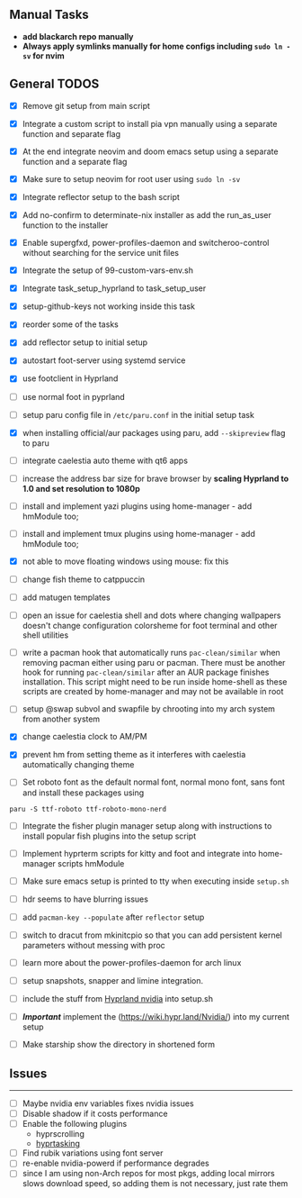 ## Manual Tasks

- **add blackarch repo manually**
- **Always apply symlinks manually for home configs including `sudo ln -sv` for nvim**

## General TODOS

- [x] Remove git setup from main script

- [x] Integrate a custom script to install pia vpn manually using a separate function and separate flag

- [x] At the end integrate neovim and doom emacs setup using a separate function and a separate flag

- [x] Make sure to setup neovim for root user using `sudo ln -sv`

- [x] Integrate reflector setup to the bash script

- [x] Add no-confirm to determinate-nix installer as add the run_as_user function to the installer

- [x] Enable supergfxd, power-profiles-daemon and switcheroo-control without searching for the service unit files

- [x] Integrate the setup of 99-custom-vars-env.sh

- [x] Integrate task_setup_hyprland to task_setup_user

- [x] setup-github-keys not working inside this task

- [x] reorder some of the tasks

- [x] add reflector setup to initial setup

- [x] autostart foot-server using systemd service

- [x] use footclient in Hyprland

- [ ] use normal foot in pyprland

- [ ] setup paru config file in `/etc/paru.conf` in the initial setup task

- [x] when installing official/aur packages using paru, add `--skipreview` flag to paru

- [ ] integrate caelestia auto theme with qt6 apps

- [ ] increase the address bar size for brave browser by **scaling Hyprland to 1.0 and set resolution to 1080p**

- [ ] install and implement yazi plugins using home-manager - add hmModule too;

- [ ] install and implement tmux plugins using home-manager - add hmModule too;

- [x] not able to move floating windows using mouse: fix this

- [ ] change fish theme to catppuccin

- [ ] add matugen templates

- [ ] open an issue for caelestia shell and dots where changing wallpapers doesn't change configuration colorsheme for foot terminal and other shell utilities

- [ ] write a pacman hook that automatically runs `pac-clean/similar` when removing pacman either using paru or pacman. There must be another hook for running `pac-clean/similar` after an AUR package finishes installation. This script might need to be run inside home-shell as these scripts are created by home-manager and may not be available in root

- [ ] setup @swap subvol and swapfile by chrooting into my arch system from another system

- [x] change caelestia clock to AM/PM

- [x] prevent hm from setting theme as it interferes with caelestia automatically changing theme

- [ ] Set roboto font as the default normal font, normal mono font, sans font and install these packages using

```
paru -S ttf-roboto ttf-roboto-mono-nerd
```

- [ ] Integrate the fisher plugin manager setup along with instructions to install popular fish plugins into the setup script

- [ ] Implement hyprterm scripts for kitty and foot and integrate into home-manager scripts hmModule

- [ ] Make sure emacs setup is printed to tty when executing inside `setup.sh`

- [ ] hdr seems to have blurring issues

- [ ] add `pacman-key --populate` after `reflector` setup

- [ ] switch to dracut from mkinitcpio so that you can add persistent kernel parameters without messing with proc

- [ ] learn more about the power-profiles-daemon for arch linux

- [ ] setup snapshots, snapper and limine integration.

- [ ] include the stuff from [Hyprland nvidia](https://wiki.hypr.land/Nvidia/) into setup.sh

- [ ] **_Important_** implement the (https://wiki.hypr.land/Nvidia/) into my current setup

- [ ] Make starship show the directory in shortened form

## Issues

---

- [ ] Maybe nvidia env variables fixes nvidia issues
- [ ] Disable shadow if it costs performance
- [ ] Enable the following plugins
  - hyprscrolling
  - [hyprtasking](https://github.com/raybbian/hyprtasking)
- [ ] Find rubik variations using font server
- [ ] re-enable nvidia-powerd if performance degrades
- [ ] since I am using non-Arch repos for most pkgs, adding local mirrors slows download speed, so adding them is not necessary, just rate them
